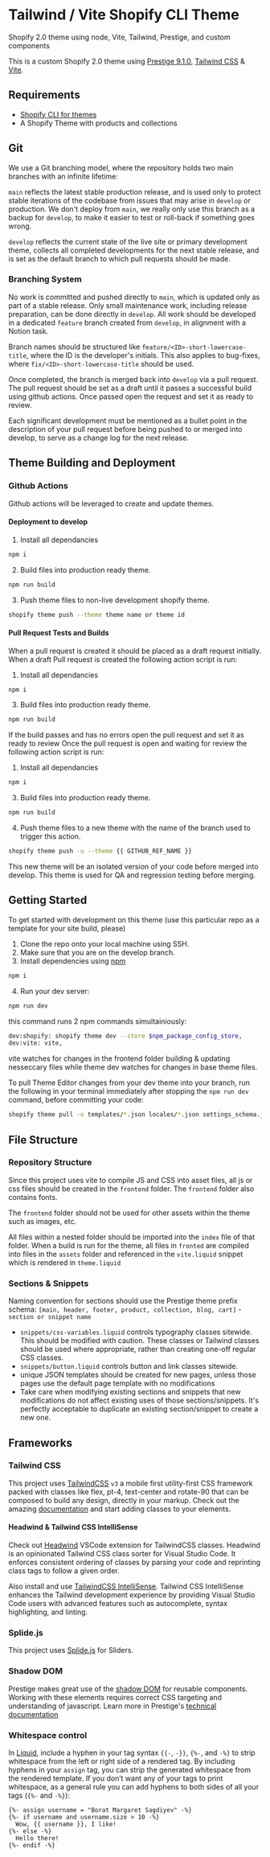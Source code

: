 # Tailwind / Vite Shopify CLI Theme
Shopify 2.0 theme using node, Vite, Tailwind, Prestige, and custom components

This is a custom Shopify 2.0 theme using [Prestige 9.1.0](https://themes.shopify.com/themes/prestige/styles/allure#ReleaseNotes), [Tailwind CSS](https://tailwindcss.com/) & [Vite](https://vitejs.dev/).

## Requirements
- [Shopify CLI for themes](https://shopify.dev/themes/tools/cli/getting-started)
- A Shopify Theme with products and collections

## Git
We use a Git branching model, where the repository holds two main branches with an infinite lifetime:

`main` reflects the latest stable production release, and is used only to protect stable iterations of the codebase from issues that may arise in `develop` or production.  We don't deploy from `main`, we really only use this branch as a backup for `develop`, to make it easier to test or roll-back if something goes wrong.

`develop` reflects the current state of the live site or primary development theme, collects all completed developments for the next stable release, and is set as the default branch to which pull requests should be made.

### Branching System
No work is committed and pushed directly to `main`, which is updated only as part of a stable release.
Only small maintenance work, including release preparation, can be done directly in `develop`. All work should be developed in a dedicated `feature` branch created from `develop`, in alignment with a Notion task.

Branch names should be structured like `feature/<ID>-short-lowercase-title`, where the ID is the developer's initials. This also applies to bug-fixes, where `fix/<ID>-short-lowercase-title` should be used.

Once completed, the branch is merged back into `develop` via a pull request. The pull request should be set as a draft until it passes a successful build using github actions. Once passed open the request and set it as ready to review.

Each significant development must be mentioned as a bullet point in the description of your pull request before being pushed to or merged into develop, to serve as a change log for the next release.


## Theme Building and Deployment
### Github Actions
Github actions will be leveraged to create and update themes.

#### Deployment to develop
1. Install all dependancies
```sh
npm i 
```
2. Build files into production ready theme.
```sh
npm run build
```
3. Push theme files to non-live development shopify theme.
```sh
shopify theme push --theme theme name or theme id
```

#### Pull Request Tests and Builds
When a pull request is created it should be placed as a draft request initially.
When a draft Pull request is created the following action script is run:
1. Install all dependancies
```sh
npm i 
```
3. Build files into production ready theme.
```sh
npm run build
```
If the build passes and has no errors open the pull request and set it as ready to review
Once the pull request is open and waiting for review the following action script is run:
1. Install all dependancies
```sh
npm i 
```
3. Build files into production ready theme.
```sh
npm run build
```
4. Push theme files to a new theme with the name of the branch used to trigger this action.
```sh
shopify theme push -u --theme {{ GITHUB_REF_NAME }}
```

This new theme will be an isolated version of your code before merged into develop. This theme is used for QA and regression testing before merging.


## Getting Started
To get started with development on this theme (use this particular repo as a template for your site build, please)

1. Clone the repo onto your local machine using SSH.
2. Make sure that you are on the develop branch.
3. Install dependencies using [npm](https://www.npmjs.com/)
```sh
npm i
```
4. Run your dev server:
```sh
npm run dev
```

this command runs 2 npm commands simultainiously:
```sh
dev:shopify: shopify theme dev --store $npm_package_config_store,
dev:vite: vite,
```
vite watches for changes in the frontend folder building & updating nesseccary files while theme dev watches for changes in base theme files.

To pull Theme Editor changes from your dev theme into your branch, run the following in your terminal immediately after stopping the `npm run dev` command, before committing your code:
```sh
shopify theme pull -o templates/*.json locales/*.json settings_schema.json settings_data.json header-group.json footer-group.json overlay-group.json
```

## File Structure
### Repository Structure
Since this project uses vite to compile JS and CSS into asset files, all js or css files should be created in the `frontend` folder.  The `frontend` folder also contains fonts.

The `frontend` folder should not be used for other assets within the theme such as images, etc.

All files within a nested folder should be imported into the `index` file of that folder.
When a build is run for the theme, all files in `fronted` are compiled into files in the `assets` folder and referenced in the `vite.liquid` snippet which is rendered in `theme.liquid`

### Sections & Snippets
Naming convention for sections should use the Prestige theme prefix schema:
`[main, header, footer, product, collection, blog, cart]` - `section or snippet name`

- `snippets/css-variables.liquid` controls typography classes sitewide. This should be modified with caution. These classes or Tailwind classes should be used where appropriate, rather than creating one-off regular CSS classes.
- `snippets/button.liquid` controls button and link classes sitewide.
- unique JSON templates should be created for new pages, unless those pages use the default page template with no modifications
- Take care when modifying existing sections and snippets that new modifications do not affect existing uses of those sections/snippets. It's perfectly acceptable to duplicate an existing section/snippet to create a new one.

## Frameworks
### Tailwind CSS
This project uses [TailwindCSS](https://tailwindcss.com/) `v3` a mobile first utility-first CSS framework packed with classes like flex, pt-4, text-center and rotate-90 that can be composed to build any design, directly in your markup. Check out the amazing [documentation](https://tailwindcss.com/docs) and start adding classes to your elements.

#### Headwind & Tailwind CSS IntelliSense
Check out [Headwind](https://marketplace.visualstudio.com/items?itemName=heybourn.headwind) VSCode extension for TailwindCSS classes. Headwind is an opinionated Tailwind CSS class sorter for Visual Studio Code. It enforces consistent ordering of classes by parsing your code and reprinting class tags to follow a given order.

Also install and use [TailwindCSS IntelliSense](https://github.com/tailwindlabs/tailwindcss-intellisense). Tailwind CSS IntelliSense enhances the Tailwind development experience by providing Visual Studio Code users with advanced features such as autocomplete, syntax highlighting, and linting.

### Splide.js
This project uses [Splide.js](https://splidejs.com/) for Sliders.

### Shadow DOM
Prestige makes great use of the [shadow DOM](https://developer.mozilla.org/en-US/docs/Web/API/Web_components/Using_shadow_DOM) for reusable components.  Working with these elements requires correct CSS targeting and understanding of javascript.  Learn more in Prestige's [technical documentation](https://support.maestrooo.com/category/300-technical-documentation) 

### Whitespace control
In [Liquid](https://shopify.github.io/liquid/basics/whitespace/), include a hyphen in your tag syntax `{{-`, `-}}`, `{%-`, and `-%}` to strip whitespace from the left or right side of a rendered tag.
By including hyphens in your `assign` tag, you can strip the generated whitespace from the rendered template.
If you don’t want any of your tags to print whitespace, as a general rule you can add hyphens to both sides of all your tags (`{%-` and `-%}`):
```liquid
{%- assign username = "Borat Margaret Sagdiyev" -%}
{%- if username and username.size > 10 -%}
  Wow, {{ username }}, I like!
{%- else -%}
  Hello there!
{%- endif -%}
```
